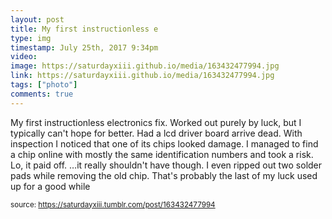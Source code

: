 ```yaml
---
layout: post
title: My first instructionless e
type: img
timestamp: July 25th, 2017 9:34pm
video: 
image: https://saturdayxiii.github.io/media/163432477994.jpg
link: https://saturdayxiii.github.io/media/163432477994.jpg
tags: ["photo"]
comments: true
---
```


My first instructionless electronics fix.  Worked out purely by luck, but I typically can't hope for better.
Had a lcd driver board arrive dead.  With inspection I noticed that one of its chips looked damage.  I managed to find a chip online with mostly the same identification numbers and took a risk.  Lo, it paid off.  &hellip;it really shouldn't have though. I even ripped out two solder pads while removing the old chip.  That's probably the last of my luck used up for a good while
 
  
<small>source: https://saturdayxiii.tumblr.com/post/163432477994</small>